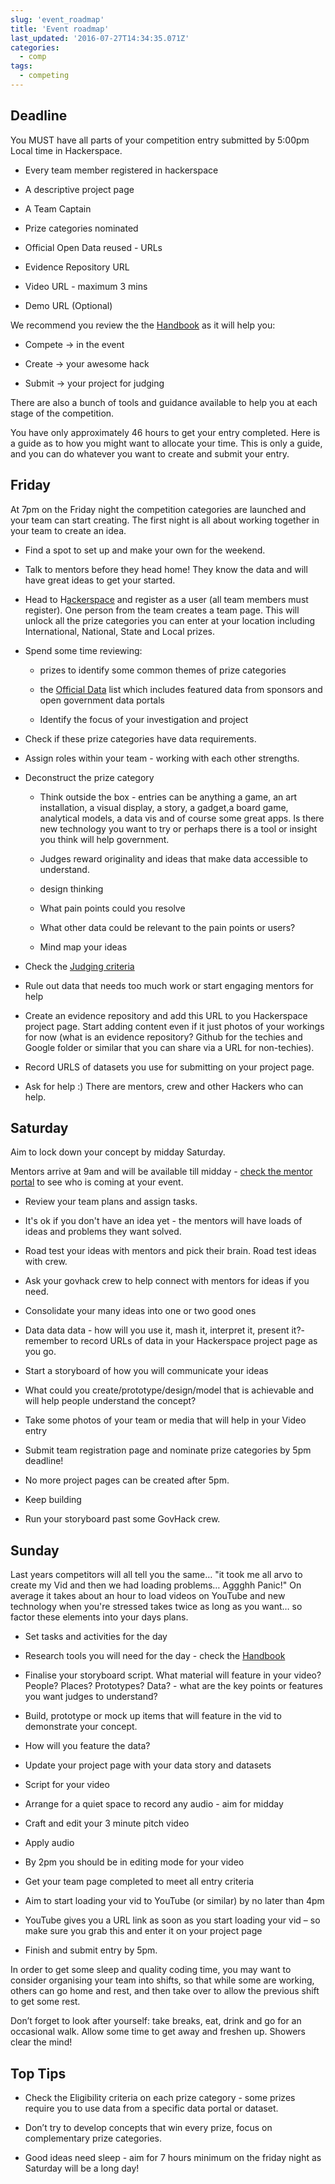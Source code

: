```yaml
---
slug: 'event_roadmap'
title: 'Event roadmap'
last_updated: '2016-07-27T14:34:35.071Z'
categories:
  - comp
tags:
  - competing
---
```


## Deadline

You MUST have all parts of your competition entry submitted by 5:00pm Local time in Hackerspace.  

* Every team member registered in hackerspace

* A descriptive project page  

* A Team Captain

* Prize categories nominated 

* Official Open Data reused - URLs  

* Evidence Repository URL  

* Video URL - maximum 3 mins

* Demo URL (Optional)

We recommend you review the the [Handbook](http://portal.govhack.org/handbook/#) as it will help you:

* Compete → in the event

* Create → your awesome hack

* Submit → your project for judging

There are also a bunch of tools and guidance available to help you at each stage of the competition.

You have only approximately 46 hours to get your entry completed. Here is a guide as to how you might want to allocate your time. This is only a guide, and you can do whatever you want to create and submit your entry.   

## Friday

At 7pm on the Friday night the competition categories are launched and your team can start creating. The first night is all about working together in your team to create an idea. 

* Find a spot to set up and make your own for the weekend.

* Talk to mentors before they head home! They know the data and will have great ideas to get your started. 

* Head to  H[ackerspace](http://2016.govhack.org) and register as a user (all team members must register).  One person from the team creates a team page.  This will unlock all the prize categories you can enter at your location including International, National, State and Local prizes.

* Spend some time  reviewing:

    * prizes to identify some common themes of prize categories

    * the [Official Data](http://portal.govhack.org/datasets.html) list which includes featured data from sponsors and open government data portals

    * Identify the focus of your investigation and project

* Check if these prize categories have data requirements.

* Assign roles within your team - working with each other strengths.

* Deconstruct the prize category

    * Think outside the box - entries can be anything a game, an art installation,  a visual display, a story, a gadget,a board game, analytical models, a data vis and of course some great apps.   Is there new technology you want to try or perhaps there is a tool or insight you think will help government.  

    * Judges reward originality and ideas that make data accessible to understand.

    * design thinking

    * What pain points could you resolve

    * What other data could be relevant to the pain points or users?

    * Mind map your ideas

* Check the [Judging criteria](http://portal.govhack.org/handbook/comp/judging_criteria.html)

* Rule out data that needs too much work or start engaging mentors for help

* Create an evidence repository and add this URL to you Hackerspace project page. Start adding content even if it just photos of your workings for now (what is an evidence repository?  Github for the techies and Google folder or similar that you can share via a URL for non-techies).

* Record URLS of datasets you use for submitting on your project page.

* Ask for help :) There are mentors, crew and other Hackers who can help.

## Saturday

Aim to lock down your concept by midday Saturday. 

Mentors arrive at 9am and will be available till midday - [check the mentor portal](http://portal.govhack.org/mentors.html) to see who is coming at your event.  

* Review your team plans and assign tasks.  

* It's ok if you don't have an idea yet - the mentors will have loads of ideas and problems they want solved.

* Road test your ideas with mentors and pick their brain.  Road test ideas with crew.

* Ask your govhack crew to help connect with mentors for ideas if you need.

* Consolidate your many ideas into one or two good ones

* Data data data  - how will you use it, mash it, interpret it, present it?- remember to record URLs of data in  your Hackerspace project page as you go.

* Start a storyboard of how you will communicate your ideas

* What could you create/prototype/design/model that is achievable and will help people understand the concept?  

* Take some photos of your team or media that will help  in your Video entry

* Submit team registration page and nominate prize categories by 5pm deadline!

* No more project pages can be created after 5pm.

* Keep building

* Run your storyboard past some GovHack crew.     

## Sunday

Last years competitors will all tell you the same… "it took me all arvo to create my Vid and then we had loading problems… Aggghh Panic!" On average it takes about an hour to load videos on YouTube and new technology when you're stressed takes twice as long as you want… so factor these elements into your days plans.

* Set tasks and activities for the day

* Research tools you will need for the day - check the [Handbook](http://www.2016.govhack.org)

* Finalise your storyboard script. What material will feature in your video? People? Places? Prototypes? Data? -  what are the key points or features you want judges to understand?  

* Build, prototype or mock up items that will feature in the vid to demonstrate your concept. 

* How will you feature the data?  

* Update your project page with your data story and datasets

* Script for your video

* Arrange for a quiet space to record any audio - aim for midday 

* Craft and edit your 3 minute pitch video 

* Apply audio

* By 2pm you should be in editing mode for your video

* Get your team page completed to meet all entry criteria

* Aim to start loading your vid to YouTube (or similar) by no later than 4pm

* YouTube gives you a URL link as soon as you start loading your vid – so make sure you grab this and enter it on your project page

* Finish and submit entry by 5pm.

In order to get some sleep and quality coding time, you may want to consider organising your team into shifts, so that while some are working, others can go home and rest, and then take over to allow the previous shift to get some rest.

Don’t forget to look after yourself: take breaks, eat, drink and go for an occasional walk. Allow some time to get away and freshen up. Showers clear the mind!

## Top Tips

* Check the Eligibility criteria on each prize category - some prizes require you to use data from a specific data portal or dataset.

* Don’t try to develop concepts that win every prize, focus on complementary  prize categories.  

* Good ideas need sleep - aim for 7 hours minimum on the friday night as Saturday will be a long day!



